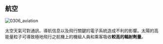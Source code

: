 ## 航空

 ![0306_aviation](./static/0306_aviation.png)

太空天氣可對通訊、導航信息以及飛行關鍵的電子系統造成不利的影響。太陽的高能量粒子可導致極地飛行之航機上的機組人員和乘客吸收**較高的輻射劑量**。
